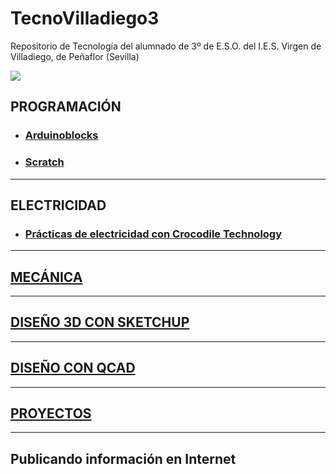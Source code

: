 # TecnoVilladiego3
Repositorio de Tecnología del alumnado de 3º de E.S.O. del I.E.S. Virgen de Villadiego, de Peñaflor (Sevilla)

![](imágenes/logo_fondo_transparente200x300.png)


## PROGRAMACIÓN

  * ### [Arduinoblocks](ArduinoBlocks/readme.md)
  * ### [Scratch](http://scratch.mit.edu)
***

## ELECTRICIDAD
  * ### [Prácticas de electricidad con Crocodile Technology](Electricidad/practicas.md)
***

## [MECÁNICA](Mecánica/readme.md)
***

## [DISEÑO 3D CON SKETCHUP](Sketchup/readme.md)
***

## [DISEÑO CON QCAD](QCAD/qcad.md)
***

## [PROYECTOS](/Proyectos/readme.md)
***

## Publicando información en Internet
